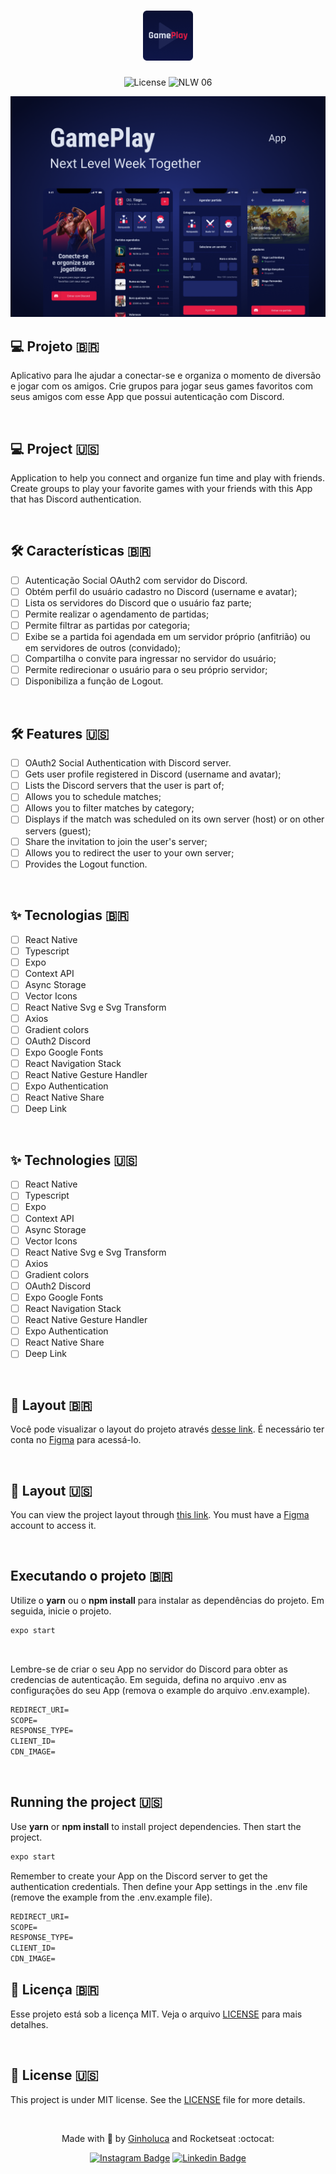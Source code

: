 <h1 align="center">
  <img alt="GamePlay" height="80" title="Plant Manager" src=".github/logo.png" />
</h1>

<p align="center">
  <img alt="License" src="https://img.shields.io/static/v1?label=license&message=MIT&color=E51C44&labelColor=0A1033">

 <img src="https://img.shields.io/static/v1?label=NLW&message=06&color=E51C44&labelColor=0A1033" alt="NLW 06" />
</p>


![cover](.github/cover.png?style=flat) 



## 💻 Projeto 🇧🇷
Aplicativo para lhe ajudar a conectar-se e organiza o momento de diversão e jogar com os amigos. Crie grupos para jogar seus games favoritos com seus amigos com esse App que possui autenticação com Discord.

<br />

## 💻 Project 🇺🇸
Application to help you connect and organize fun time and play with friends. Create groups to play your favorite games with your friends with this App that has Discord authentication.

<br />

## :hammer_and_wrench: Características 🇧🇷

-   [ ] Autenticação Social OAuth2 com servidor do Discord.
-   [ ] Obtém perfil do usuário cadastro no Discord (username e avatar);
-   [ ] Lista os servidores do Discord que o usuário faz parte;
-   [ ] Permite realizar o agendamento de partidas;
-   [ ] Permite filtrar as partidas por categoria;
-   [ ] Exibe se a partida foi agendada em um servidor próprio (anfitrião) ou em servidores de outros (convidado);
-   [ ] Compartilha o convite para ingressar no servidor do usuário;
-   [ ] Permite redirecionar o usuário para o seu próprio servidor;
-   [ ] Disponibiliza a função de Logout.

<br />

## :hammer_and_wrench: Features 🇺🇸
 
- [ ] OAuth2 Social Authentication with Discord server.
- [ ] Gets user profile registered in Discord (username and avatar);
- [ ] Lists the Discord servers that the user is part of;
- [ ] Allows you to schedule matches;
- [ ] Allows you to filter matches by category;
- [ ] Displays if the match was scheduled on its own server (host) or on other servers (guest);
- [ ] Share the invitation to join the user's server;
- [ ] Allows you to redirect the user to your own server;
- [ ] Provides the Logout function.
 
 <br />
 
## ✨ Tecnologias 🇧🇷

-   [ ] React Native
-   [ ] Typescript
-   [ ] Expo
-   [ ] Context API
-   [ ] Async Storage
-   [ ] Vector Icons
-   [ ] React Native Svg e Svg Transform
-   [ ] Axios
-   [ ] Gradient colors
-   [ ] OAuth2 Discord 
-   [ ] Expo Google Fonts
-   [ ] React Navigation Stack
-   [ ] React Native Gesture Handler
-   [ ] Expo Authentication
-   [ ] React Native Share
-   [ ] Deep Link

<br /> 

## ✨ Technologies 🇺🇸

-   [ ] React Native
-   [ ] Typescript
-   [ ] Expo
-   [ ] Context API
-   [ ] Async Storage
-   [ ] Vector Icons
-   [ ] React Native Svg e Svg Transform
-   [ ] Axios
-   [ ] Gradient colors
-   [ ] OAuth2 Discord 
-   [ ] Expo Google Fonts
-   [ ] React Navigation Stack
-   [ ] React Native Gesture Handler
-   [ ] Expo Authentication
-   [ ] React Native Share
-   [ ] Deep Link

<br />

## 🔖 Layout 🇧🇷

Você pode visualizar o layout do projeto através [desse link](https://www.figma.com/file/0kv33XYjvOgvKGKHBaiR07/GamePlay-NLW-Together?node-id=58913%3A83). É necessário ter conta no [Figma](http://figma.com/) para acessá-lo.

<br />

## 🔖 Layout 🇺🇸
You can view the project layout through [this link](https://www.figma.com/file/0kv33XYjvOgvKGKHBaiR07/GamePlay-NLW-Together?node-id=58913%3A83). You must have a [Figma](http://figma.com/) account to access it.

<br /> 

## Executando o projeto 🇧🇷

Utilize o **yarn** ou o **npm install** para instalar as dependências do projeto.
Em seguida, inicie o projeto.

```cl
expo start
```
<br />

Lembre-se de criar o seu App no servidor do Discord para obter as credencias de autenticação. Em seguida, defina no arquivo .env as configurações do seu App (remova o example do arquivo .env.example).
 
 ```cl
REDIRECT_URI=
SCOPE=
RESPONSE_TYPE=
CLIENT_ID=
CDN_IMAGE=
```

<br />

## Running the project 🇺🇸

Use **yarn** or **npm install** to install project dependencies.
Then start the project.

```cl
expo start
```

Remember to create your App on the Discord server to get the authentication credentials. Then define your App settings in the .env file (remove the example from the .env.example file).
 
 ```cl
REDIRECT_URI=
SCOPE=
RESPONSE_TYPE=
CLIENT_ID=
CDN_IMAGE=
```


## 📄 Licença 🇧🇷

Esse projeto está sob a licença MIT. Veja o arquivo [LICENSE](LICENSE.md) para mais detalhes.

<br />

## 📄 License 🇺🇸

This project is under MIT license. See the [LICENSE](LICENSE.md) file for more details.

<br />


<div align="center">
  <p align="center"> Made with 💜 by <a href="https://www.instagram.com/ginholuca/" target="_blank">Ginholuca</a> and Rocketseat :octocat: </p>

  [![Instagram Badge](https://img.shields.io/badge/-ginholuca-6633cc?style=flat-square&labelColor=6633cc&logo=instagram&logoColor=white&link=https://www.instagram.com/ginholuca/)](https://www.instagram.com/ginholuca/) 
  [![Linkedin Badge](https://img.shields.io/badge/-Giovanni%20De%20Luca-6633cc?style=flat-square&logo=Linkedin&logoColor=white&link=https://www.linkedin.com/in/ginholuca)](https://www.linkedin.com/in/ginholuca) 
</div>

